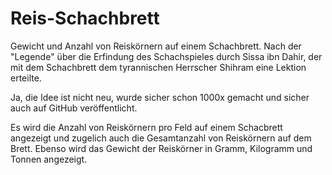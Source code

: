 # Reis-Schachbrett
Gewicht und Anzahl von Reiskörnern auf einem Schachbrett.
Nach der "Legende" über die Erfindung des Schachspieles durch Sissa ibn Dahir, der mit dem Schachbrett dem tyrannischen Herrscher Shihram eine Lektion erteilte.

Ja, die Idee ist nicht neu, wurde sicher schon 1000x gemacht und sicher auch auf GitHub veröffentlicht.

Es wird die Anzahl von Reiskörnern pro Feld auf einem Schacbrett angezeigt und zugelich auch die Gesamtanzahl von Reiskörnern auf dem Brett.
Ebenso wird das Gewicht der Reiskörner in Gramm, Kilogramm und Tonnen angezeigt.
